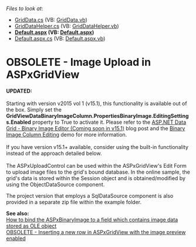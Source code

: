 <!-- default file list -->
*Files to look at*:

* [GridData.cs](./CS/E95/App_Code/GridData.cs) (VB: [GridData.vb](./VB/E95/App_Code/GridData.vb))
* [GridDataHelper.cs](./CS/E95/App_Code/GridDataHelper.cs) (VB: [GridDataHelper.vb](./VB/E95/App_Code/GridDataHelper.vb))
* **[Default.aspx](./CS/E95/Default.aspx) (VB: [Default.aspx](./VB/E95/Default.aspx))**
* [Default.aspx.cs](./CS/E95/Default.aspx.cs) (VB: [Default.aspx.vb](./VB/E95/Default.aspx.vb))
<!-- default file list end -->
# OBSOLETE - Image Upload in ASPxGridView


<p><strong>UPDATED:</strong><br /><br />Starting with version v2015 vol 1 (v15.1), this functionality is available out of the box. Simply set the <strong>GridViewDataBinaryImageColumn.PropertiesBinaryImage.EditingSettings.Enabled</strong> property to True to activate it. Please refer to the <a href="https://community.devexpress.com/blogs/aspnet/archive/2015/05/28/asp-net-data-grid-binary-image-editor-coming-soon-in-v15-1.aspx">ASP.NET Data Grid - Binary Image Editor (Coming soon in v15.1)</a> blog post and the <a href="http://demos.devexpress.com/ASPxGridViewDemos/GridEditing/BinaryImageColumnEditing.aspx">Binary Image Column Editing</a> demo for more information.<br /><br />If you have version v15.1+ available, consider using the built-in functionality instead of the approach detailed below.<br /><br />The ASPxUploadControl can be used within the ASPxGridView's Edit Form to upload image files to the grid's bound database. In the online sample, the grid's data is stored within the Session object and is obtained/modified by using the ObjectDataSource component.</p>
<p>The project version that employs a SqlDataSource component is also provided in a separate zip file within the example folder.</p>
<p><strong>See also:</strong><br /> <a href="https://www.devexpress.com/Support/Center/p/E1414">How to bind the ASPxBinaryImage to a field which contains image data stored as OLE object</a><br /> <a href="https://www.devexpress.com/Support/Center/p/E2933">OBSOLETE - Inserting a new row in ASPxGridView with the image preview enabled</a></p>

<br/>


